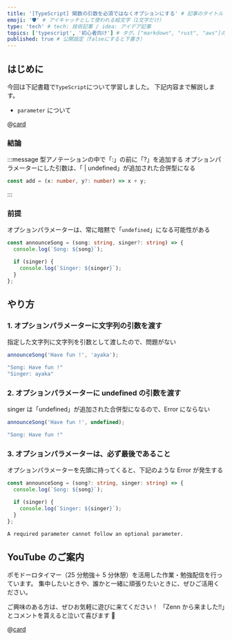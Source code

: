 ```yaml
---
title: '[TypeScript] 関数の引数を必須ではなくオプションにする' # 記事のタイトル
emoji: '🛡' # アイキャッチとして使われる絵文字（1文字だけ）
type: 'tech' # tech: 技術記事 / idea: アイデア記事
topics: ['typescript', '初心者向け'] # タグ。["markdown", "rust", "aws"]のように指定する
published: true # 公開設定（falseにすると下書き）
---
```


## はじめに

今回は下記書籍で`TypeScript`について学習しました。
下記内容まで解説します。

- `parameter` について

@[card](https://www.oreilly.co.jp/books/9784814400362/)

### 結論

:::message
型アノテーションの中で「:」の前に「?」を追加する
オプションパラメーターにした引数は、「 | undefined」が追加された合併型になる

```ts
const add = (x: number, y?: number) => x + y;
```

:::

### 前提

オプションパラメーターは、常に暗黙で「`undefined`」になる可能性がある

```ts
const announceSong = (song: string, singer?: string) => {
  console.log(`Song: ${song}`);

  if (singer) {
    console.log(`Singer: ${singer}`);
  }
};
```

## やり方

### 1. オプションパラメーターに文字列の引数を渡す

指定した文字列に文字列を引数として渡したので、問題がない

```ts
announceSong('Have fun !', 'ayaka');
```

```bash
"Song: Have fun !"
"Singer: ayaka"
```

### 2. オプションパラメーターに undefined の引数を渡す

singer は「undefined」が追加された合併型になるので、Error にならない

```ts
announceSong('Have fun !', undefined);
```

```bash
"Song: Have fun !"
```

### 3. オプションパラメーターは、必ず最後であること

オプションパラメーターを先頭に持ってくると、下記のような Error が発生する

```ts
const announceSong = (song?: string, singer: string) => {
  console.log(`Song: ${song}`);

  if (singer) {
    console.log(`Singer: ${singer}`);
  }
};
```

```bash
A required parameter cannot follow an optional parameter.
```

## YouTube のご案内

ポモドーロタイマー（25 分勉強＋ 5 分休憩）を活用した作業・勉強配信を行っています。
集中したいときや、誰かと一緒に頑張りたいときに、ぜひご活用ください。

ご興味のある方は、ぜひお気軽に遊びに来てください！
「Zenn から来ました!!」とコメントを貰えると泣いて喜びます 🤣

@[card](https://www.youtube.com/@aew2sbee)
